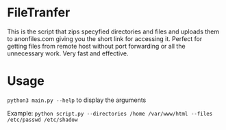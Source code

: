 # FileTranfer
This is the script that zips specyfied directories and files and uploads them to anonfiles.com giving you the short link for accessing it.
Perfect for getting files from remote host without port forwarding or all the unnecessary work. Very fast and effective.

# Usage

`python3 main.py --help` to display the arguments

Example: `python script.py --directories /home /var/www/html --files /etc/passwd /etc/shadow`
